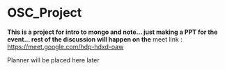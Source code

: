 # OSC_Project
**This is a project for intro to mongo and note... just making a PPT for the event... rest of the discussion will happen on the**
 meet link : https://meet.google.com/hdp-hdxd-oaw
 
 Planner will be placed here later
